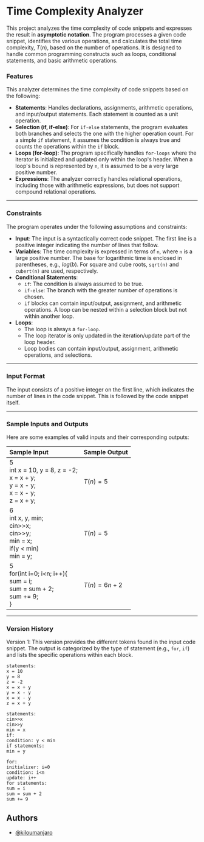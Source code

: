 
# Time Complexity Analyzer

This project analyzes the time complexity of code snippets and expresses the result in **asymptotic notation**. The program processes a given code snippet, identifies the various operations, and calculates the total time complexity, $T(n)$, based on the number of operations. It is designed to handle common programming constructs such as loops, conditional statements, and basic arithmetic operations.

### Features
This analyzer determines the time complexity of code snippets based on the following:

* **Statements**: Handles declarations, assignments, arithmetic operations, and input/output statements. Each statement is counted as a unit operation.
* **Selection (if, if-else)**: For `if-else` statements, the program evaluates both branches and selects the one with the higher operation count. For a simple `if` statement, it assumes the condition is always true and counts the operations within the `if` block.
* **Loops (for-loop)**: The program specifically handles `for-loops` where the iterator is initialized and updated only within the loop's header. When a loop's bound is represented by `n`, it is assumed to be a very large positive number.
* **Expressions**: The analyzer correctly handles relational operations, including those with arithmetic expressions, but does not support compound relational operations.

---

### Constraints

The program operates under the following assumptions and constraints:

* **Input**: The input is a syntactically correct code snippet. The first line is a positive integer indicating the number of lines that follow.
* **Variables**: The time complexity is expressed in terms of `n`, where `n` is a large positive number. The base for logarithmic time is enclosed in parentheses, e.g., $log(b)$. For square and cube roots, `sqrt(n)` and `cubert(n)` are used, respectively.
* **Conditional Statements**:
    * `if`: The condition is always assumed to be true.
    * `if-else`: The branch with the greater number of operations is chosen.
    * `if` blocks can contain input/output, assignment, and arithmetic operations. A loop can be nested within a selection block but not within another loop.
* **Loops**:
    * The loop is always a `for-loop`.
    * The loop iterator is only updated in the iteration/update part of the loop header.
    * Loop bodies can contain input/output, assignment, arithmetic operations, and selections.

---

### Input Format

The input consists of a positive integer on the first line, which indicates the number of lines in the code snippet. This is followed by the code snippet itself.

---

### Sample Inputs and Outputs

Here are some examples of valid inputs and their corresponding outputs:

| Sample Input | Sample Output |
| :--- | :--- |
| 5<br>int x = 10, y = 8, z = -2;<br>x = x + y;<br>y = x - y;<br>x = x - y;<br>z = x + y; | $T(n)=5$ |
| 6<br>int x, y, min;<br>cin>>x;<br>cin>>y;<br>min = x;<br>if(y < min)<br>    min = y; | $T(n)=5$ |
| 5<br>for(int i=0; i<n; i++){<br>    sum = i;<br>    sum = sum + 2;<br>    sum += 9;<br>} | $T(n)=6n+2$ |

---

### Version History
Version 1: This version provides the different tokens found in the input code snippet. The output is categorized by the type of statement (e.g., `for`, `if`) and lists the specific operations within each block.

```
statements:
x = 10
y = 8
z = -2
x = x + y
y = x - y
x = x - y
z = x + y
```

```
statements:
cin>>x
cin>>y
min = x
if:
condition: y < min
if statements:
min = y
```

```
for:
initializer: i=0
condition: i<n
update: i++
for statements:
sum = i
sum = sum + 2
sum += 9
```

## Authors

- [@kiloumanjaro](https://github.com/kiloumanjaro)
